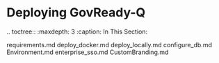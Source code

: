 Deploying GovReady-Q
====================

.. toctree::
   :maxdepth: 3
   :caption: In This Section:

   requirements.md
   deploy_docker.md
   deploy_locally.md
   configure_db.md
   Environment.md
   enterprise_sso.md
   CustomBranding.md
